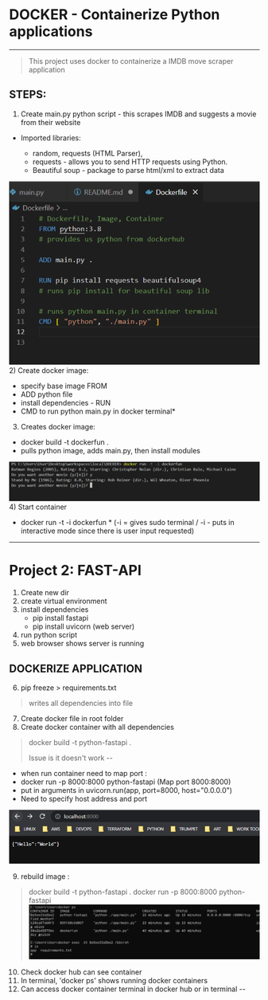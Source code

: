 # DOCKER - Containerize Python applications
---
> This project uses docker to containerize a IMDB move scraper application

## STEPS:
1) Create main.py python script - this scrapes IMDB and suggests a movie from their website
*  Imported libraries:
    
    * random, requests (HTML Parser), 
    * requests - allows you to send HTTP requests using Python. 
    * Beautiful soup - package to parse html/xml to extract data

![alt text](images/docker1.PNG)
2) Create docker image: 

- specify base image FROM 
- ADD python file
- install dependencies - RUN
- CMD to run python main.py in docker terminal*

3) Creates docker image:
-  docker build -t dockerfun .
- pulls python image, adds main.py, then install modules

![alt text](images/docker2.PNG)
4) Start container 
   - docker run -t -i dockerfun
    * (-i = gives sudo terminal / -i - puts in interactive mode since there is user input requested)

---

# Project 2: FAST-API 
1) Create new dir
2) create virtual environment
3) install dependencies
   - pip install fastapi
   - pip install uvicorn (web server)
1) run python script
2) web browser shows server is running

## DOCKERIZE APPLICATION
6) pip freeze > requirements.txt
> writes all dependencies into file
7) Create docker file in root folder
8) Create docker container with all dependencies
> docker build -t python-fastapi . 
>
> Issue is it doesn't work --
 * when run container need to map port :
 * docker run -p 8000:8000 python-fastapi (Map port 8000:8000)
 * put in arguments in uvicorn.run(app, port=8000, host="0.0.0.0")
 * Need to specify host address and port

![alt text](images/docker_web.PNG)

9) rebuild image :
> docker build -t python-fastapi .
> docker run -p 8000:8000 python-fastapi 
![docker](images/dockerps2.PNG)
10) Check docker hub can see container
11) In terminal, 'docker ps' shows running docker containers
12) Can access docker container terminal in docker hub or in terminal --
